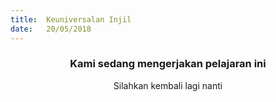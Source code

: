 ```yaml
---
title:  Keuniversalan Injil
date:   20/05/2018
---
```


### <center>Kami sedang mengerjakan pelajaran ini</center>
<center>Silahkan kembali lagi nanti</center>